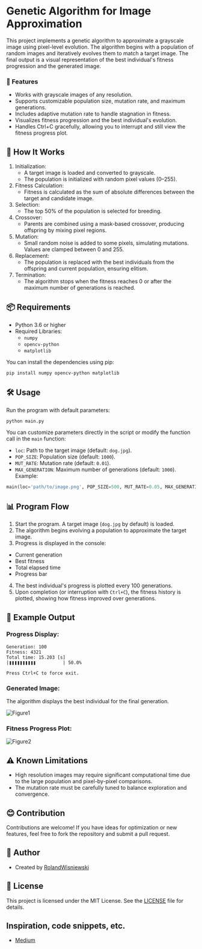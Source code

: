 # Genetic Algorithm for Image Approximation

This project implements a genetic algorithm to approximate a grayscale image using pixel-level evolution. The algorithm begins with a population of random images and iteratively evolves them to match a target image. The final output is a visual representation of the best individual's fitness progression and the generated image.

### 🌟 Features

* Works with grayscale images of any resolution.
* Supports customizable population size, mutation rate, and maximum generations.
* Includes adaptive mutation rate to handle stagnation in fitness.
* Visualizes fitness progression and the best individual's evolution.
* Handles Ctrl+C gracefully, allowing you to interrupt and still view the fitness progress plot.

## 🧩 How It Works

1. Initialization:
    - A target image is loaded and converted to grayscale.
    - The population is initialized with random pixel values (0–255).
2. Fitness Calculation:
    - Fitness is calculated as the sum of absolute differences between the target and candidate image.
3. Selection:
    - The top 50% of the population is selected for breeding.
4. Crossover:
    - Parents are combined using a mask-based crossover, producing offspring by mixing pixel regions.
5. Mutation:
    - Small random noise is added to some pixels, simulating mutations. Values are clamped between 0 and 255.
6. Replacement:
    - The population is replaced with the best individuals from the offspring and current population, ensuring elitism.
7. Termination:
    - The algorithm stops when the fitness reaches 0 or after the maximum number of generations is reached.

## 📦 Requirements

* Python 3.6 or higher
* Required Libraries:
  * `numpy`
  * `opencv-python`
  * `matplotlib`

You can install the dependencies using pip:
```bash
pip install numpy opencv-python matplotlib
```

## 🛠️ Usage

Run the program with default parameters:
```bash
python main.py
```
You can customize parameters directly in the script or modify the function call in the `main` function:

* `loc`: Path to the target image (default: `dog.jpg`).
* `POP_SIZE`: Population size (default: `1000`).
* `MUT_RATE`: Mutation rate (default: `0.01`).
* `MAX_GENERATION`: Maximum number of generations (default: `1000`).
Example:
```python
main(loc='path/to/image.png', POP_SIZE=500, MUT_RATE=0.05, MAX_GENERATION=2000)
```

## 📊 Program Flow

1. Start the program. A target image (`dog.jpg` by default) is loaded.
2. The algorithm begins evolving a population to approximate the target image.
3. Progress is displayed in the console:
  - Current generation
  - Best fitness
  - Total elapsed time
  - Progress bar
4. The best individual's progress is plotted every 100 generations.
5. Upon completion (or interruption with `Ctrl+C`), the fitness history is plotted, showing how fitness improved over generations.

## 🎉 Example Output

### Progress Display:
```
Generation: 100
Fitness: 4321
Total time: 15.203 [s]
|❚❚❚❚❚❚❚❚❚❚          | 50.0%

Press Ctrl+C to force exit.
```
### Generated Image:
The algorithm displays the best individual for the final generation.

![Figure1](https://github.com/user-attachments/assets/d931bb39-3b06-464b-8bfe-b2154e4554fe)
### Fitness Progress Plot:
![Figure2](https://github.com/user-attachments/assets/d08987b5-9287-4fea-b7c4-d54943abcef6)

## ⚠️ Known Limitations

* High resolution images may require significant computational time due to the large population and pixel-by-pixel comparisons.
* The mutation rate must be carefully tuned to balance exploration and convergence.

## 😊 Contribution

Contributions are welcome! If you have ideas for optimization or new features, feel free to fork the repository and submit a pull request.

## 👤 Author
* Created by [RolandWisniewski](https://github.com/RolandWisniewski)

## 📜 License
This project is licensed under the MIT License. See the [LICENSE](LICENSE) file for details.

## Inspiration, code snippets, etc.

* [Medium](https://medium.com/@Data_Aficionado_1083/genetic-algorithms-optimizing-success-through-evolutionary-computing-f4e7d452084f)
